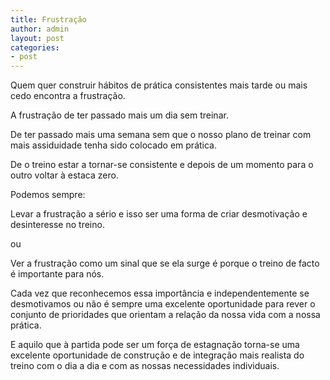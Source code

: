 ```yaml
---
title: Frustração
author: admin
layout: post
categories:
- post
---
```

Quem quer construir hábitos de prática consistentes mais tarde ou mais cedo encontra a frustração.

A frustração de ter passado mais um dia sem treinar.

De ter passado mais uma semana sem que o nosso plano de treinar com mais assiduidade tenha sido colocado em prática.

De o treino estar a tornar-se consistente e depois de um momento para o outro voltar à estaca zero.

Podemos sempre:

Levar a frustração a sério e isso ser uma forma de criar desmotivação e desinteresse no treino.

ou

Ver a frustração como um sinal que se ela surge é porque o treino de facto é importante para nós.

Cada vez que reconhecemos essa importância e independentemente se desmotivamos ou não é sempre uma excelente oportunidade para rever o conjunto de prioridades que orientam a relação da nossa vida com a nossa prática.

E aquilo que à partida pode ser um força de estagnação torna-se uma excelente oportunidade de construção e de integração mais realista do treino com o dia a dia e com as nossas necessidades individuais.
